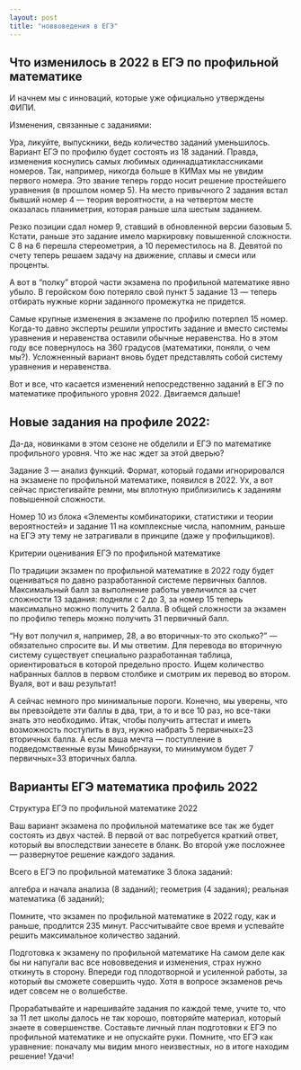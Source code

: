 ```yaml
---
layout: post
title: "новвоведения в ЕГЭ"
---
```


## Что изменилось в 2022 в ЕГЭ по профильной математике

И начнем мы с инноваций, которые уже официально утверждены ФИПИ. 

Изменения, связанные с заданиями:

Ура, ликуйте, выпускники, ведь количество заданий уменьшилось. Вариант ЕГЭ по профилю будет состоять из 18 заданий. Правда, изменения коснулись самых любимых одиннадцатиклассниками номеров. Так, например, никогда больше в КИМах мы не увидим первого номера. Это звание теперь гордо носит решение простейшего уравнения (в прошлом номер 5). На место привычного 2 задания встал бывший номер 4 — теория вероятности, а на четвертом месте оказалась планиметрия, которая раньше шла шестым заданием.

Резко позиции сдал номер 9, ставший в обновленной версии базовым 5. Кстати, раньше это задание имело маркировку повышенной сложности. С 8 на 6 перешла стереометрия, а 10 переместилось на 8. Девятой по счету теперь решаем задачу на движение, сплавы и смеси или проценты.

А вот в “полку” второй части экзамена по профильной математике явно убыло. В геройском бою потеряло свой пункт 5 задание 13 — теперь отбирать нужные корни заданного промежутка не придется.

Самые крупные изменения в экзамене по профилю потерпел 15 номер. Когда-то давно эксперты решили упростить задание и вместо системы уравнения и неравенства оставили обычные неравенства. Но в этом году все повернулось на 360 градусов (математики, поняли, о чем мы?). Усложненный вариант вновь будет представлять собой систему уравнения и неравенства.

Вот и все, что касается изменений непосредственно заданий в ЕГЭ по математике профильного уровня 2022. Двигаемся дальше! 

## Новые задания на профиле 2022: 
Да-да, новинками в этом сезоне не обделили и ЕГЭ по математике профильного уровня. Что же нас ждет за этой дверью?

Задание 3 — анализ функций. Формат, который годами игнорировался на экзамене по профильной математике, появился в 2022. Ух, а вот сейчас пристегивайте ремни, мы вплотную приблизились к заданиям повышенной сложности.

Номер 10 из блока «Элементы комбинаторики, статистики и теории вероятностей» и задание 11 на комплексные числа, напомним, раньше на ЕГЭ эту тему не затрагивали в принципе (даже у профильщиков). 

Критерии оценивания ЕГЭ по профильной математике 

По традиции экзамен по профильной математике в 2022 году будет оцениваться по давно разработанной системе первичных баллов. Максимальный балл за выполнение работы увеличился за счет сложности 13 задания: подняли с 2 до 3, за номер 15 теперь максимально можно получить 2 балла. В общей сложности за экзамен по профилю теперь можно получить 31 первичный балл.

“Ну вот получил я, например, 28, а во вторичных-то это сколько?” — обязательно спросите вы. И мы ответим. Для перевода во вторичную систему существует специально разработанная таблица, ориентироваться в которой предельно просто. Ищем количество набранных баллов в первом столбике и смотрим их перевод во втором. Вуаля, вот и ваш результат!

А сейчас немного про минимальные пороги. Конечно, мы уверены, что вы превзойдете эти баллы в два, три, а то и все 10 раз, но все-таки знать это необходимо. Итак, чтобы получить аттестат и иметь возможность поступить в вуз, нужно набрать 5 первичных=23 вторичных балла. А если ваша мечта — поступление в подведомственные вузы Минобрнауки, то минимумом будет 7 первичных=33 вторичных балла. 

## Варианты ЕГЭ математика профиль 2022

Структура ЕГЭ по профильной математике 2022

Ваш вариант экзамена по профильной математике все так же будет состоять из двух частей. В первой от вас потребуется краткий ответ, который вы впоследствии занесете в бланк. Во второй уже посложнее — развернутое решение каждого задания.

Всего в ЕГЭ по профильной математике 3 блока заданий:

алгебра и начала анализа (8 заданий);
геометрия (4 задания);
реальная математика (6 заданий);
    
Помните, что экзамен по профильной математике в 2022 году, как и раньше, продлится 235 минут. Рассчитывайте свое время и успевайте решить максимальное количество заданий. 

Подготовка к экзамену по профильной математике
На самом деле как бы ни напугали вас все нововведения и изменения, страх нужно откинуть в сторону. Впереди год плодотворной и усиленной работы, за который вы сможете совершить чудо. Хотя в вопросе экзаменов речь идет совсем не о волшебстве. 

Прорабатывайте и нарешивайте задания по каждой теме, учите то, что за 11 лет школы далось не так хорошо, повторяйте материал, который знаете в совершенстве. Составьте личный план подготовки к ЕГЭ по профильной математике и не опускайте руки. Помните, что ЕГЭ как уравнение: поначалу мы видим много неизвестных, но в итоге находим решение! Удачи!

